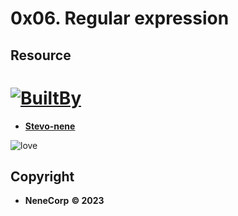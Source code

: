 # 0x06. Regular expression 

## Resource


# [![BuiltBy](https://img.shields.io/badge/Built-By-GE7A10?style=flat-square&logo=BuzzFeed&logoColor=white)](https://github.com/stephen-nene)
- **[Stevo-nene](https://github.com/stephen-nene)**

![love](https://s3.amazonaws.com/alx-intranet.hbtn.io/uploads/medias/2020/9/d8ecfe9109334898b9540ffd20cf64d1c06f0c09.jpg?X-Amz-Algorithm=AWS4-HMAC-SHA256&X-Amz-Credential=AKIARDDGGGOUSBVO6H7D%2F20231124%2Fus-east-1%2Fs3%2Faws4_request&X-Amz-Date=20231124T064429Z&X-Amz-Expires=86400&X-Amz-SignedHeaders=host&X-Amz-Signature=fe5ef20450e2e6783b7cd2868fd7d5a9d189f2b322548243bb273d35a876224c)

## Copyright

- **NeneCorp** **&copy; 2023**